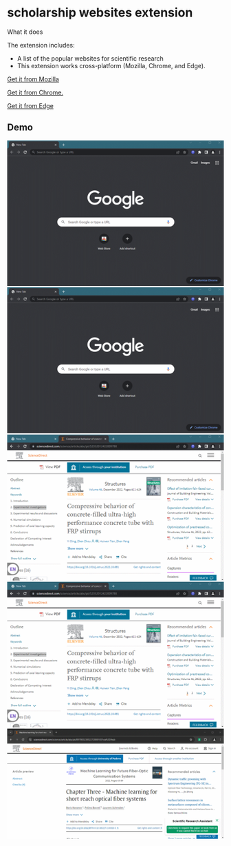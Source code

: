 # scholarship websites extension

What it does

The extension includes:

* A list of the popular websites for scientific research
* This extension works cross-platform (Mozilla, Chrome, and Edge).

[Get it from Mozilla](https://addons.mozilla.org/en-US/firefox/addon/scientific-research-websites/)

[Get it from Chrome.](https://chrome.google.com/webstore/detail/scientific-research-websi/jooegpcnchemlkionfejkjijhjenmdag?hl=ar)

[Get it from Edge](https://microsoftedge.microsoft.com/addons/detail/scientific-research-websi/popdaphggpbcfbfpgkekpgcnjcohpikb)

## Demo
![Gif](https://raw.githubusercontent.com/SEM-DEV/Scientific-Research-Assistant/main/Assets/1.gif)
![Gif](https://raw.githubusercontent.com/SEM-DEV/Scientific-Research-Assistant/main/Assets/2.gif)
![Gif](https://raw.githubusercontent.com/SEM-DEV/Scientific-Research-Assistant/main/Assets/3.gif)
![Gif](https://raw.githubusercontent.com/SEM-DEV/Scientific-Research-Assistant/main/Assets/4.gif)
![Gif](https://raw.githubusercontent.com/SEM-DEV/Scientific-Research-Assistant/main/Assets/5.gif)

